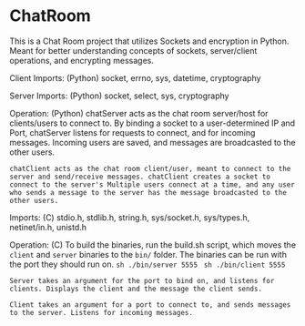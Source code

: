 # ChatRoom
This is a Chat Room project that utilizes Sockets and encryption in Python. Meant for better understanding concepts of sockets, server/client operations, and encrypting messages.

Client Imports: (Python)
	socket, errno, sys, datetime, cryptography

Server Imports: (Python)
	socket, select, sys, cryptography


Operation: (Python)
	chatServer acts as the chat room server/host for clients/users to connect to. By binding a socket to a user-determined IP and Port, chatServer listens for requests to connect, and for incoming messages. Incoming users are saved, and messages are broadcasted to the other users.

	chatClient acts as the chat room client/user, meant to connect to the server and send/receive messages. chatClient creates a socket to connect to the server's Multiple users connect at a time, and any user who sends a message to the server has the message broadcasted to the other users.

Imports: (C)
	stdio.h, stdlib.h, string.h, sys/socket.h, sys/types.h, netinet/in.h, unistd.h

Operation: (C)
	To build the binaries, run the build.sh script, which moves the `client` and `server` binaries to the `bin/` folder. The binaries can be run with the port they should run on.
	```sh
	./bin/server 5555
	```
	```sh
	./bin/client 5555
	```

	Server takes an argument for the port to bind on, and listens for clients. Displays the client and the message the client sends.

	Client takes an argument for a port to connect to, and sends messages to the server. Listens for incoming messages.

